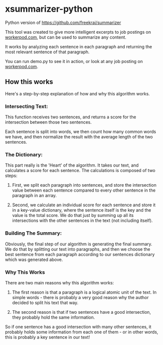 xsummarizer-python
=================

Python version of https://github.com/freekrai/summarizer


This tool was created to give more intelligent excerpts to job postings on [workerpod.com](http://workerpod.com), but can be used to summarize any content.

It works by analyzing each sentence in each paragraph and returning the most relevant sentence of that paragraph.

You can run demo.py to see it in action, or look at any job posting on [workerpod.com](http://workerpod.com).

## How this works

Here's a step-by-step explanation of how and why this algorithm works.

### Intersecting Text:

This function receives two sentences, and returns a score for the intersection between those two sentences.

Each sentence is split into words, we then count how many common words we have, and then normalize the result with the average length of the two sentences.

### The Dictionary:

This part really is the 'Heart' of the algorithm. It takes our text, and calculates a score for each sentence. The calculations is composed of two steps:

1. First, we split each paragraph into sentences, and store the intersection value between each sentence compared to every other sentence in the paragraph in an array.

2. Second, we calculate an individual score for each sentence and store it in a key-value dictionary, where the sentence itself is the key and the value is the total score. We do that just by summing up all its intersections with the other sentences in the text (not including itself).

### Building The Summary:

Obviously, the final step of our algorithm is generating the final summary. We do that by splitting our text into paragraphs, and then we choose the best sentence from each paragraph according to our sentences dictionary which was generated above.

### Why This Works

There are two main reasons why this algorithm works: 

1. The first reason is that a paragraph is a logical atomic unit of the text. In simple words - there is probably a very good reason why the author decided to split his text that way.

2. The second reason is that if two sentences have a good intersection, they probably hold the same information. 

So if one sentence has a good intersection with many other sentences, it probably holds some information from each one of them - or in other words, this is probably a key sentence in our text!